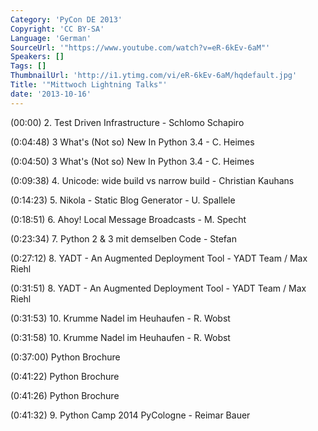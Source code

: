 ```yaml
---
Category: 'PyCon DE 2013'
Copyright: 'CC BY-SA'
Language: 'German'
SourceUrl: '"https://www.youtube.com/watch?v=eR-6kEv-6aM"'
Speakers: []
Tags: []
ThumbnailUrl: 'http://i1.ytimg.com/vi/eR-6kEv-6aM/hqdefault.jpg'
Title: '"Mittwoch Lightning Talks"'
date: '2013-10-16'
---
```

(00:00)  2. Test Driven Infrastructure  -  Schlomo Schapiro

(0:04:48) 3 What's (Not so) New In Python 3.4 - C. Heimes

(0:04:50) 3 What's (Not so) New In Python 3.4 - C. Heimes

(0:09:38) 4. Unicode: wide build vs narrow build - Christian Kauhans

(0:14:23) 5. Nikola - Static Blog Generator - U. Spallele

(0:18:51) 6. Ahoy! Local Message Broadcasts - M. Specht

(0:23:34) 7. Python 2 & 3 mit demselben Code - Stefan

(0:27:12) 8. YADT - An Augmented Deployment Tool - YADT Team / Max Riehl

(0:31:51) 8. YADT - An Augmented Deployment Tool - YADT Team / Max Riehl

(0:31:53) 10. Krumme Nadel im Heuhaufen - R. Wobst

(0:31:58) 10. Krumme Nadel im Heuhaufen - R. Wobst

(0:37:00) Python Brochure

(0:41:22) Python Brochure

(0:41:26) Python Brochure

(0:41:32) 9. Python Camp 2014 PyCologne - Reimar Bauer
